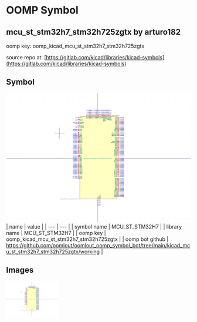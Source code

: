# OOMP Symbol  
## mcu_st_stm32h7_stm32h725zgtx  by arturo182  
  
oomp key: oomp_kicad_mcu_st_stm32h7_stm32h725zgtx  
  
source repo at: [https://gitlab.com/kicad/libraries/kicad-symbols](https://gitlab.com/kicad/libraries/kicad-symbols)  
## Symbol  
  
[![working.png](working_600.png)](working.png)  
| name | value | 
| --- | --- | 
| symbol name | MCU_ST_STM32H7 | 
| library name | MCU_ST_STM32H7 | 
| oomp key | oomp_kicad_mcu_st_stm32h7_stm32h725zgtx | 
| oomp bot github | https://github.com/oomlout/oomlout_oomp_symbol_bot/tree/main/kicad_mcu_st_stm32h7_stm32h725zgtx/working | 
## Images  
  
[![working.png](working_140.png)](working.png)  
